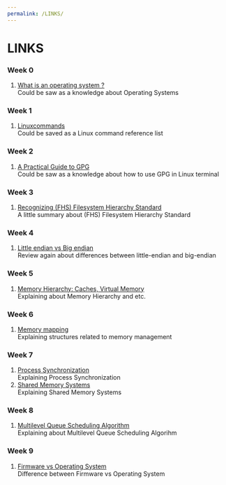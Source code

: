 ```yaml
---
permalink: /LINKS/
---
```


# LINKS

### Week 0
1. [What is an operating system ?](https://edu.gcfglobal.org/en/computerbasics/understanding-operating-systems/1/)<br>
Could be saw as a knowledge about Operating Systems

### Week 1
1. [Linuxcommands](http://cc.iiti.ac.in/docs/linuxcommands.pdf)<br>
Could be saved as a Linux command reference list

### Week 2
1. [A Practical Guide to GPG](https://www.linuxbabe.com/security/a-practical-guide-to-gpg-part-1-generate-your-keypair)<br>
Could be saw as a knowledge about how to use GPG in Linux terminal

### Week 3
1. [Recognizing (FHS) Filesystem Hierarchy Standard](https://tukangngipi.wordpress.com/2017/07/31/mengenal-fhs-filesystem-hierachy-standard/)<br>
A little summary about (FHS) Filesystem Hierarchy Standard

### Week 4
1. [Little endian vs Big endian](https://levelup.gitconnected.com/little-endian-vs-big-endian-eb2a2c3a9135)<br>
Review again about differences between little-endian and big-endian

### Week 5
1. [Memory Hierarchy: Caches, Virtual Memory](https://class.ece.uw.edu/469/hauck/lectures/07_Caches.pdf)<br>
Explaining about Memory Hierarchy and etc.

### Week 6
1. [Memory mapping](https://linux-kernel-labs.github.io/refs/heads/master/labs/memory_mapping.html)<br>
Explaining structures related to memory management

### Week 7
1. [Process Synchronization](https://youtu.be/ph2awKa8r5Y)<br>
Explaining Process Synchronization
2. [Shared Memory Systems](https://youtu.be/uHtzOFwgD74)<br>
Explaining Shared Memory Systems

### Week 8
1. [Multilevel Queue Scheduling Algorithm](https://youtu.be/fvkSXMZaBNY)<br>
Explaining about Multilevel Queue Scheduling Algorihm

### Week 9
1. [Firmware vs Operating System](https://youtu.be/P9eA3xWzOO4)<br>
Difference between Firmware vs Operating System

